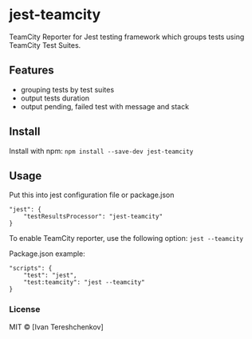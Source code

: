 # jest-teamcity

 TeamCity Reporter for Jest testing framework which groups tests using TeamCity Test Suites.

## Features

* grouping tests by test suites
* output tests duration
* output pending, failed test with message and stack

## Install
Install with npm: `npm install --save-dev jest-teamcity`

## Usage

Put this into jest configuration file or package.json
```
"jest": {
    "testResultsProcessor": "jest-teamcity"
}
```

To enable TeamCity reporter, use the following option:
`jest --teamcity`

Package.json example:
```
"scripts": {
    "test": "jest",
    "test:teamcity": "jest --teamcity"
}
```

### License

MIT © [Ivan Tereshchenkov]
